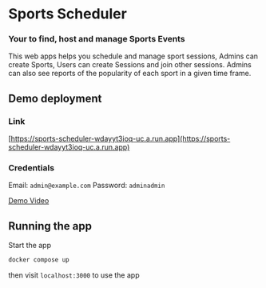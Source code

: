 # Sports Scheduler
### Your to find, host and manage Sports Events

This web apps helps you schedule and manage sport sessions, Admins can create Sports, Users can create Sessions and join other sessions.
Admins can also see reports of the popularity of each sport in a given time frame.

## Demo deployment
### Link
[https://sports-scheduler-wdayyt3ioq-uc.a.run.app](https://sports-scheduler-wdayyt3ioq-uc.a.run.app)
### Credentials
Email: `admin@example.com`
Password: `adminadmin`

[Demo Video](https://drive.google.com/file/d/1kIKCHyMRTRDGhiR9r7jLYnPZxH7-TQhw/view?usp=sharing)

## Running the app

Start the app
```bash
docker compose up
```
then visit `localhost:3000` to use the app
